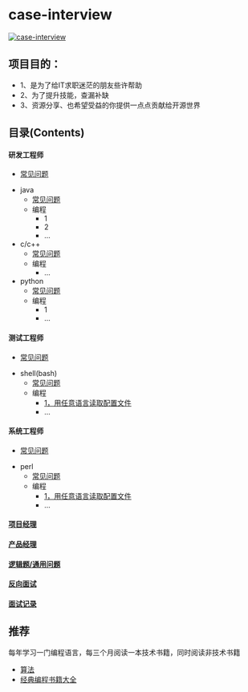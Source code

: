 # case-interview
[![case-interview](https://img.shields.io/badge/case--interview-v1.0.0-brightgreen)](https://github.com/yuan2011/case-interview)&nbsp;
## 项目目的：
- 1、是为了给IT求职迷茫的朋友些许帮助
- 2、为了提升技能，查漏补缺
- 3、资源分享、也希望受益的你提供一点点贡献给开源世界
## 目录(Contents)
#### 研发工程师 
- [常见问题](/QA-engineer/question.txt)
* java
  * [常见问题](/software-engineer/question.txt)
  * 编程
      * 1
      * 2
      * ...
* c/c++
  * [常见问题](/software-engineer/question.txt)
  * 编程
      * ...
* python
  * [常见问题](/software-engineer/question.txt)
  * 编程
      * 1
      * ...
#### 测试工程师
- [常见问题](/QA-engineer/question.txt)
* shell(bash)
  * [常见问题](/software-engineer/question.txt)
  * 编程
      * [1，用任意语言读取配置文件](./QA-engineer/program/get-conf)
      * ...
#### 系统工程师
- [常见问题](/QA-engineer/question.txt)
* perl
  * [常见问题](/software-engineer/question.txt)
  * 编程
      * [1，用任意语言读取配置文件](./QA-engineer/program/get-conf)
      * ...
#### [项目经理](/software-engineer/question.txt)
#### [产品经理](/software-engineer/question.txt)
#### [逻辑题/通用问题](/common.txt)
#### [反向面试](https://github.com/yifeikong/reverse-interview-zh "点击")
#### [面试记录](/actual/北京志翔科技/)
## 推荐
每年学习一门编程语言，每三个月阅读一本技术书籍，同时阅读非技术书籍
- [算法](https://github.com/nonstriater/Learn-Algorithms "点击")
- [经典编程书籍大全](https://github.com/jobbole/awesome-programming-books "点击")
